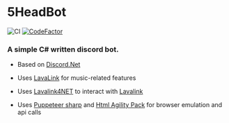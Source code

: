 # 5HeadBot
![CI](https://github.com/HartoSha/5HeadBot/workflows/CI/badge.svg)
[![CodeFactor](https://www.codefactor.io/repository/github/hartosha/5headbot/badge)](https://www.codefactor.io/repository/github/hartosha/5headbot)

### A simple C# written discord bot.

- Based on [Discord.Net](https://github.com/discord-net/Discord.Net)

- Uses [LavaLink](https://github.com/Frederikam/Lavalink) for music-related features

- Uses [Lavalink4NET](https://github.com/angelobreuer/Lavalink4NET) to interact with [Lavalink](https://github.com/Frederikam/Lavalink)

- Uses [Puppeteer sharp](https://github.com/hardkoded/puppeteer-sharp) and [Html Agility Pack](https://github.com/zzzprojects/html-agility-pack) for browser emulation and api calls
